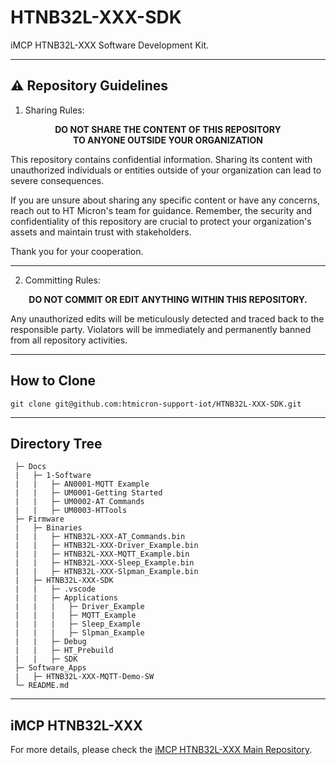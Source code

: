 # HTNB32L-XXX-SDK

iMCP HTNB32L-XXX Software Development Kit.

<hr>

## :warning: Repository Guidelines

1. Sharing Rules:

<p align="center"><strong>DO NOT SHARE THE CONTENT OF THIS REPOSITORY<br>TO ANYONE OUTSIDE YOUR ORGANIZATION</strong></p>

This repository contains confidential information. Sharing its content  with unauthorized individuals or entities outside of your organization can lead to severe consequences.

If you are unsure about sharing any specific content or have any concerns,  reach out to HT Micron's team for guidance. Remember, the security and   confidentiality of this repository are crucial to protect your organization's assets and maintain trust with stakeholders.

Thank you for your cooperation.

<hr>

2. Committing Rules:

<p align="center"><strong>DO NOT COMMIT OR EDIT ANYTHING WITHIN THIS REPOSITORY.</strong></p> 
    
Any unauthorized edits will be meticulously detected and traced back to the responsible party. Violators will be immediately and permanently banned from all repository activities.

<hr>

## How to Clone 

```
git clone git@github.com:htmicron-support-iot/HTNB32L-XXX-SDK.git
```

<hr>

## Directory Tree

```
 ├─ Docs
 |   ├─ 1-Software
 |   |   ├─ AN0001-MQTT Example
 |   |   ├─ UM0001-Getting Started
 |   |   ├─ UM0002-AT Commands
 |   |   ├─ UM0003-HTTools
 ├─ Firmware
 |   ├─ Binaries
 |   |   ├─ HTNB32L-XXX-AT_Commands.bin
 |   |   ├─ HTNB32L-XXX-Driver_Example.bin
 |   |   ├─ HTNB32L-XXX-MQTT_Example.bin
 |   |   ├─ HTNB32L-XXX-Sleep_Example.bin
 |   |   ├─ HTNB32L-XXX-Slpman_Example.bin
 |   ├─ HTNB32L-XXX-SDK
 |   |   ├─ .vscode
 |   |   ├─ Applications
 |   |   |   ├─ Driver_Example
 |   |   |   ├─ MQTT_Example
 |   |   |   ├─ Sleep_Example
 |   |   |   ├─ Slpman_Example
 |   |   ├─ Debug
 |   |   ├─ HT_Prebuild
 |   |   ├─ SDK
 ├─ Software_Apps
 |   ├─ HTNB32L-XXX-MQTT-Demo-SW
 └─ README.md
```

<hr>

## iMCP HTNB32L-XXX

For more details, please check the [iMCP HTNB32L-XXX Main Repository](https://github.com/htmicron/htnb32l-xxx).
